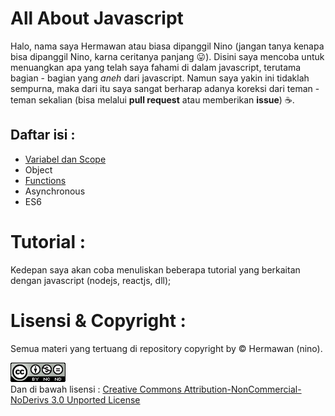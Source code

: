 # All About Javascript

Halo, nama saya Hermawan atau biasa dipanggil Nino (jangan tanya kenapa bisa dipanggil Nino, karna ceritanya panjang :stuck_out_tongue:).
Disini saya mencoba untuk menuangkan apa yang telah saya fahami di dalam javascript, terutama bagian - bagian yang *aneh* dari javascript.
Namun saya yakin ini tidaklah sempurna, maka dari itu saya sangat berharap adanya koreksi dari teman - teman sekalian (bisa melalui **pull request** atau memberikan **issue**) :coffee:.

Daftar isi :
-----------
- [Variabel dan Scope](Scope.md)
- Object
- [Functions](Functions.md)
- Asynchronous
- ES6

Tutorial : 
==========
Kedepan saya akan coba menuliskan beberapa tutorial yang berkaitan dengan javascript (nodejs, reactjs, dll);

Lisensi & Copyright :
=====================
Semua materi yang tertuang di repository copyright by :copyright: Hermawan (nino).

![](./img/lisensi.png)  
Dan di bawah lisensi : [Creative Commons Attribution-NonCommercial-NoDerivs 3.0 Unported License](https://creativecommons.org/licenses/by-nc-nd/3.0/)